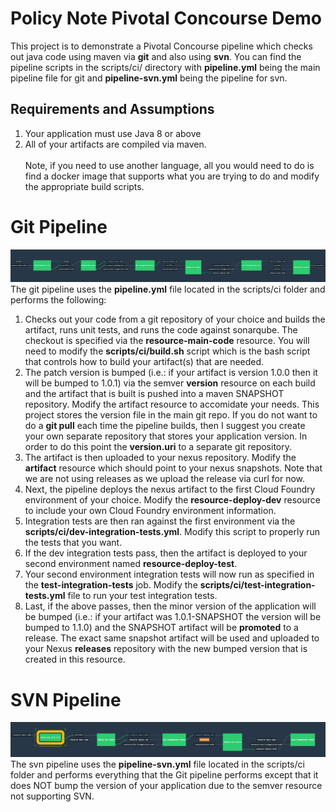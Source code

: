 # Policy Note Pivotal Concourse Demo
This project is to demonstrate a Pivotal Concourse pipeline which checks out java code using maven via **git** and also using **svn**. 
You can find the pipeline scripts in the scripts/ci/ directory with **pipeline.yml** being the main pipeline file for git and **pipeline-svn.yml** being the pipeline for svn.
## Requirements and Assumptions
1. Your application must use Java 8 or above
2. All of your artifacts are compiled via maven.<br /><br />
   Note, if you need to use another language, all you would need to do is find a docker image that supports what you are trying to do and modify the appropriate build scripts.

# Git Pipeline
![alt text](https://github.com/dunc101/policynoteboot/blob/master/scripts/ci/git.pipeline.PNG)
The git pipeline uses the **pipeline.yml** file located in the scripts/ci folder and performs the following:
1. Checks out your code from a git repository of your choice and builds the artifact, runs unit tests, and runs the code against sonarqube.
   The checkout is specified via the **resource-main-code** resource.  You will need to modify the **scripts/ci/build.sh** script which is the bash script
   that controls how to build your artifact(s) that are needed.  
2. The patch version is bumped (i.e.: if your artifact is version 1.0.0 then it will be bumped to 1.0.1) via the semver **version** resource on each build and the artifact that is built is pushed into a maven SNAPSHOT repository.
   Modify the artifact resource to accomidate your needs.  This project stores the version file in the main git repo.  If you do not want to do a **git pull** each 
   time the pipeline builds, then I suggest you create your own separate repository that stores your application version.  In order to do this point the **version.uri** 
   to a separate git repository.
3. The artifact is then uploaded to your nexus repository.  Modify the **artifact** resource which should point to your nexus snapshots.  Note that we
   are not using releases as we upload the release via curl for now.
3. Next, the pipeline deploys the nexus artifact to the first Cloud Foundry environment of your choice.  Modify the **resource-deploy-dev** resource to include your own
   Cloud Foundry environment information.
4. Integration tests are then ran against the first environment via the **scripts/ci/dev-integration-tests.yml**.  Modify this script to properly run the tests that you want.
5. If the dev integration tests pass, then the artifact is deployed to your second environment named **resource-deploy-test**.
6. Your second environment integration tests will now run as specified in the **test-integration-tests** job.  Modify the **scripts/ci/test-integration-tests.yml** file
   to run your test integration tests.
7. Last, if the above passes, then the minor version of the application will be bumped (i.e.: if your artifact was 1.0.1-SNAPSHOT the version will be bumped to 1.1.0) and the SNAPSHOT artifact will be **promoted** to a release.  The exact same snapshot artifact will be used and uploaded to your Nexus **releases**
  repository with the new bumped version that is created in this resource.
  
# SVN Pipeline
![alt text](https://github.com/dunc101/policynoteboot/blob/master/scripts/ci/svn.pipeline.PNG)
The svn pipeline uses the **pipeline-svn.yml** file located in the scripts/ci folder and performs everything that the Git pipeline performs
except that it does NOT bump the version of your application due to the semver resource not supporting SVN.



